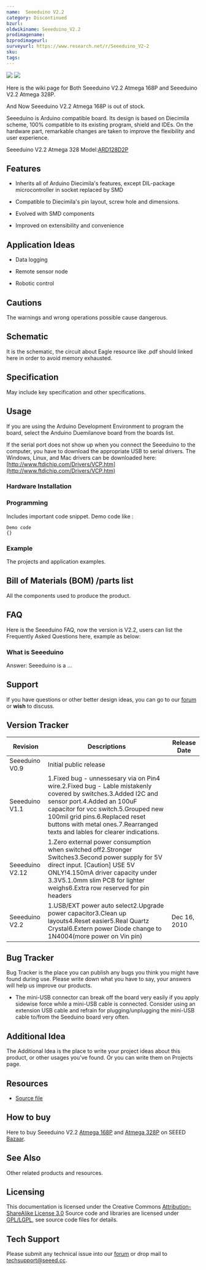 ```yaml
---
name:  Seeeduino V2.2‏‎
category: Discontinued
bzurl:
oldwikiname: Seeeduino_V2.2‏‎
prodimagename:
bzprodimageurl:
surveyurl: https://www.research.net/r/Seeeduino_V2-2
sku:
tags:
---
```

![](https://github.com/SeeedDocument/Seeeduino_V2.2/raw/master/img/Seeeduino-168p.jpg) ![](https://github.com/SeeedDocument/Seeeduino_V2.2/raw/master/img/Seeeduino_fritzing.png)

Here is the wiki page for Both Seeeduino V2.2 Atmega 168P and Seeeduino V2.2 Atmega 328P.

And Now Seeeduino V2.2 Atmega 168P is out of stock.

Seeeduino is Arduino compatible board. Its design is based on Diecimila scheme, 100% compatible to its existing program, shield and IDEs. On the hardware part, remarkable changes are taken to improve the flexibility and user experience.

Seeeduino V2.2 Atmega 328 Model:[ARD128D2P](http://www.seeedstudio.com/depot/seeeduino-v22-atmega-328p-p-669.html?cPath=80)


##   Features  ##

-  Inherits all of Arduino Diecimila's features, except DIL-package microcontroller in socket replaced by SMD

-  Compatible to Diecimila's pin layout, screw hole and dimensions.

-  Evolved with SMD components

-  Improved on extensibility and convenience

##   Application Ideas   ##

- Data logging

- Remote sensor node

- Robotic control

##   Cautions   ##

The warnings and wrong operations possible cause dangerous.

##   Schematic   ##

It is the schematic, the circuit about Eagle resource like .pdf should linked here in order to avoid memory exhausted.

##   Specification   ##

May include key specification and other specifications.

##   Usage   ##

If you are using the Arduino Development Environment to program the board, select the Anduino Duemilanove board from the boards list.

If the serial port does not show up when you connect the Seeeduino to the computer, you have to download the appropriate USB to serial drivers.
The Windows, Linux, and Mac drivers can be downloaded here: [http://www.ftdichip.com/Drivers/VCP.htm](http://www.ftdichip.com/Drivers/VCP.htm)

###   Hardware Installation   ###

###   Programming   ###

Includes important code snippet.
Demo code like :

```
Demo code
{}
```

###   Example   ###

The projects and application examples.

##   Bill of Materials (BOM) /parts list   ##

All the components used to produce the product.

##   FAQ   ##

Here is the Seeeduino FAQ, now the version is V2.2, users can list the Frequently Asked Questions here, example as below:

###   What is Seeeduino   ###

Answer: Seeeduino  is a ...

##   Support   ##

If you have questions or other better design ideas, you can go to our [forum](http://www.seeedstudio.com/forum) or **wish** to discuss.

##   Version Tracker   ##

|Revision|Descriptions|Release Date|
|---|---|------|
 |Seeeduino V0.9|Initial public release||
 |Seeeduino V1.1|1.Fixed bug - unnessesary via on Pin4 wire.2.Fixed bug - Lable mistakenly covered by switches.3.Added I2C and sensor port.4.Added an 100uF capacitor for vcc switch.5.Grouped new 100mil grid pins.6.Replaced reset buttons with metal ones.7.Rearranged texts and lables for clearer indications.||
|Seeeduino V2.12|1.Zero external power consumption when switched off2.Stronger Switches3.Second power supply for 5V direct input. [Caution] USE 5V ONLY!4.150mA driver capacity under 3.3V5.1.0mm slim PCB for lighter weighs6.Extra row reserved for pin headers||
|Seeeduino V2.2	|1.USB/EXT power auto select2.Upgrade power capacitor3.Clean up layouts4.Reset easier5.Real Quartz Crystal6.Extern power Diode change to 1N4004(more power on Vin pin)|Dec 16, 2010|

##   Bug Tracker   ##

Bug Tracker is the place you can publish any bugs you think you might have found during use. Please write down what you have to say, your answers will help us improve our products.

-  The mini-USB connector can break off the board very easily if you apply sidewise force while a mini-USB cable is connected. Consider using an extension USB cable and refrain for plugging/unplugging the mini-USB cable to/from the Seeduino board very often.

##   Additional Idea   ##

The Additional Idea is the place to write your project ideas about this product, or other usages you've found. Or you can write them on Projects page.

##   Resources   ##

- [Source file](http://www.seeedstudio.com/depot/source/seeeduinov22.zip)

##   How to buy   ##

Here to buy Seeeduino V2.2 [Atmega 168P](http://www.seeedstudio.com/depot/microcontrollers-seeeduino-c-79_80.html) and [Atmega 328P](http://www.seeedstudio.com/depot/seeeduino-v22-atmega-328p-p-669.html?cPath=79_80) on SEEED [Bazaar](http://www.seeedstudio.com/depot).

##   See Also   ##

Other related products and resources.

##   Licensing   ##

This documentation is licensed under the Creative Commons [Attribution-ShareAlike License 3.0](http://creativecommons.org/licenses/by-sa/3.0/) Source code and libraries are licensed under [GPL/LGPL](http://www.gnu.org/licenses/gpl.html), see source code files for details.

## Tech Support
Please submit any technical issue into our [forum](http://forum.seeedstudio.com/) or drop mail to techsupport@seeed.cc. 